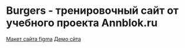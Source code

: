 # Burgers - тренировочный сайт от учебного проекта Annblok.ru

[Макет сайта figma](https://www.figma.com/file/8muxUNt1PwGH5byQR6LZG8/Burgers-Menu-Responsive?type=design&node-id=703-1101&mode=design&t=dCYKHIs0U1np0TeX-0)
[Демо сйта](https://github.com/Stronginya/Module01-Burger.git)
